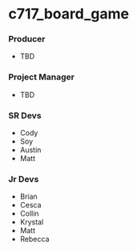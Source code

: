 # c717_board_game

### Producer
- TBD

### Project Manager
- TBD

### SR Devs
- Cody
- Soy
- Austin
- Matt

### Jr Devs
- Brian
- Cesca
- Collin
- Krystal
- Matt
- Rebecca
